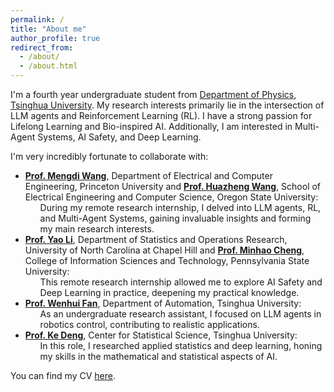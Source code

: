 ```yaml
---
permalink: /
title: "About me"
author_profile: true
redirect_from: 
  - /about/
  - /about.html
---
```


I'm a fourth year undergraduate student from [Department of Physics](https://www.phys.tsinghua.edu.cn/phyen/), [Tsinghua University](https://www.tsinghua.edu.cn/en/). My research interests primarily lie in the intersection of LLM agents and Reinforcement Learning (RL). I have a strong passion for Lifelong Learning and Bio-inspired AI. Additionally, I am interested in Multi-Agent Systems, AI Safety, and Deep Learning.

I'm very incredibly fortunate to collaborate with:
- [**Prof. Mengdi Wang**](https://mwang.princeton.edu/), Department of Electrical and Computer Engineering, Princeton University and [**Prof. Huazheng Wang**](https://huazhengwang.github.io/), School of Electrical Engineering and Computer Science, Oregon State University:
  <ul><li style="list-style-type: none;">During my remote research internship, I delved into LLM agents, RL, and Multi-Agent Systems, gaining invaluable insights and forming my main research interests.</li></ul>
- [**Prof. Yao Li**](https://stor.unc.edu/faculty-member/li-yao/), Department of Statistics and Operations Research, University of North Carolina at Chapel Hill and [**Prof. Minhao Cheng**](https://cmhcbb.github.io/#:~:text=I%20am%20an%20assistant%20professor%20in%20the%20College%20of%20Information), College of Information Sciences and Technology, Pennsylvania State University:
  <ul><li style="list-style-type: none;">This remote research internship allowed me to explore AI Safety and Deep Learning in practice, deepening my practical knowledge.</li></ul>
- [**Prof. Wenhui Fan**](https://www.au.tsinghua.edu.cn/en/info/1091/3353.htm), Department of Automation, Tsinghua University:
  <ul><li style="list-style-type: none;">As an undergraduate research assistant, I focused on LLM agents in robotics control, contributing to realistic applications.</li></ul>
- [**Prof. Ke Deng**](https://tsing.v-dk.com/en/teambuilder/faculty/ke-deng/#:~:text=Ke%20Deng%20-%20%E6%B8%85%E5%8D%8E%E5%A4%A7%E5%AD%A6%E7%BB%9F%E8%AE%A1%E5%AD%A6%E7%A0%94%E7%A9%B6%E4%B8%AD%E5%BF%83.%20Associate%20Professor.%20Research%20Areas:%20statistical%20modeling), Center for Statistical Science, Tsinghua University:
  <ul><li style="list-style-type: none;">In this role, I researched applied statistics and deep learning, honing my skills in the mathematical and statistical aspects of AI.</li></ul>

You can find my CV [here](./assets/cv.pdf).

<!-- A data-driven personal website
======
Like many other Jekyll-based GitHub Pages templates, Academic Pages makes you separate the website's content from its form. The content & metadata of your website are in structured markdown files, while various other files constitute the theme, specifying how to transform that content & metadata into HTML pages. You keep these various markdown (.md), YAML (.yml), HTML, and CSS files in a public GitHub repository. Each time you commit and push an update to the repository, the [GitHub pages](https://pages.github.com/) service creates static HTML pages based on these files, which are hosted on GitHub's servers free of charge.

Many of the features of dynamic content management systems (like Wordpress) can be achieved in this fashion, using a fraction of the computational resources and with far less vulnerability to hacking and DDoSing. You can also modify the theme to your heart's content without touching the content of your site. If you get to a point where you've broken something in Jekyll/HTML/CSS beyond repair, your markdown files describing your talks, publications, etc. are safe. You can rollback the changes or even delete the repository and start over -- just be sure to save the markdown files! Finally, you can also write scripts that process the structured data on the site, such as [this one](https://github.com/academicpages/academicpages.github.io/blob/master/talkmap.ipynb) that analyzes metadata in pages about talks to display [a map of every location you've given a talk](https://academicpages.github.io/talkmap.html).

Getting started
======
1. Register a GitHub account if you don't have one and confirm your e-mail (required!)
1. Fork [this repository](https://github.com/academicpages/academicpages.github.io) by clicking the "fork" button in the top right. 
1. Go to the repository's settings (rightmost item in the tabs that start with "Code", should be below "Unwatch"). Rename the repository "[your GitHub username].github.io", which will also be your website's URL.
1. Set site-wide configuration and create content & metadata (see below -- also see [this set of diffs](http://archive.is/3TPas) showing what files were changed to set up [an example site](https://getorg-testacct.github.io) for a user with the username "getorg-testacct")
1. Upload any files (like PDFs, .zip files, etc.) to the files/ directory. They will appear at https://[your GitHub username].github.io/files/example.pdf.  
1. Check status by going to the repository settings, in the "GitHub pages" section

Site-wide configuration
------
The main configuration file for the site is in the base directory in [_config.yml](https://github.com/academicpages/academicpages.github.io/blob/master/_config.yml), which defines the content in the sidebars and other site-wide features. You will need to replace the default variables with ones about yourself and your site's github repository. The configuration file for the top menu is in [_data/navigation.yml](https://github.com/academicpages/academicpages.github.io/blob/master/_data/navigation.yml). For example, if you don't have a portfolio or blog posts, you can remove those items from that navigation.yml file to remove them from the header. 

Create content & metadata
------
For site content, there is one markdown file for each type of content, which are stored in directories like _publications, _talks, _posts, _teaching, or _pages. For example, each talk is a markdown file in the [_talks directory](https://github.com/academicpages/academicpages.github.io/tree/master/_talks). At the top of each markdown file is structured data in YAML about the talk, which the theme will parse to do lots of cool stuff. The same structured data about a talk is used to generate the list of talks on the [Talks page](https://academicpages.github.io/talks), each [individual page](https://academicpages.github.io/talks/2012-03-01-talk-1) for specific talks, the talks section for the [CV page](https://academicpages.github.io/cv), and the [map of places you've given a talk](https://academicpages.github.io/talkmap.html) (if you run this [python file](https://github.com/academicpages/academicpages.github.io/blob/master/talkmap.py) or [Jupyter notebook](https://github.com/academicpages/academicpages.github.io/blob/master/talkmap.ipynb), which creates the HTML for the map based on the contents of the _talks directory).

**Markdown generator**

I have also created [a set of Jupyter notebooks](https://github.com/academicpages/academicpages.github.io/tree/master/markdown_generator
) that converts a CSV containing structured data about talks or presentations into individual markdown files that will be properly formatted for the Academic Pages template. The sample CSVs in that directory are the ones I used to create my own personal website at stuartgeiger.com. My usual workflow is that I keep a spreadsheet of my publications and talks, then run the code in these notebooks to generate the markdown files, then commit and push them to the GitHub repository.

How to edit your site's GitHub repository
------
Many people use a git client to create files on their local computer and then push them to GitHub's servers. If you are not familiar with git, you can directly edit these configuration and markdown files directly in the github.com interface. Navigate to a file (like [this one](https://github.com/academicpages/academicpages.github.io/blob/master/_talks/2012-03-01-talk-1.md) and click the pencil icon in the top right of the content preview (to the right of the "Raw | Blame | History" buttons). You can delete a file by clicking the trashcan icon to the right of the pencil icon. You can also create new files or upload files by navigating to a directory and clicking the "Create new file" or "Upload files" buttons. 

Example: editing a markdown file for a talk
![Editing a markdown file for a talk](/images/editing-talk.png)

For more info
------
More info about configuring Academic Pages can be found in [the guide](https://academicpages.github.io/markdown/). The [guides for the Minimal Mistakes theme](https://mmistakes.github.io/minimal-mistakes/docs/configuration/) (which this theme was forked from) might also be helpful. -->
